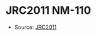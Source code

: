<a name="material" />

# JRC2011 NM-110
<script type="application/ld+json">
  {
    "@context": "https://schema.org/",
    "@type": "ChemicalSubstance",
    "http://purl.org/dc/terms/conformsTo":
      {
        "@type": "CreativeWork",
        "@id": "https://bioschemas.org/profiles/ChemicalSubstance/0.4-RELEASE/"
      },
    "@id": "https://egonw.github.io/nanowiki/nanowiki346.html#material",
    "name": "JRC2011 NM-110",
    "sameAs": "http://127.0.0.1/mediawiki/index.php/Special:URIResolver/JRC2011_NM-2D110"
  }
</script>


* Source: [JRC2011](JRC2011.md)
